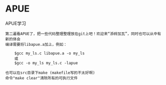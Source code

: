 APUE
====



APUE学习

    第二遍看APUE了，把一些代码整理整理放在git上吧！欢迎来“添砖加瓦”，同时也可以从中有新的体会
    编译需要将libapue.a加上，例如：
    
        $gcc my_ls.c libapue.a -o my_ls
        或
        $gcc -o my_ls my_ls.c -lapue
        
    也可以在src目录下make (makefile写的不太好啊)
	命令"make clear"清除所有的可执行文件
